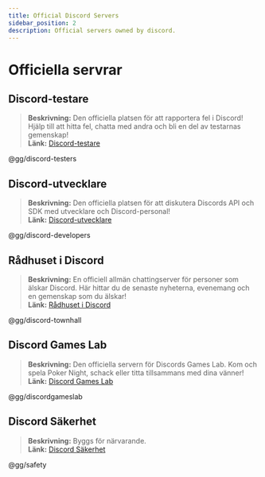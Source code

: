 ```yaml
---
title: Official Discord Servers
sidebar_position: 2
description: Official servers owned by discord.
---
```


# Officiella servrar

## **Discord-testare** 
> __Beskrivning:__ Den officiella platsen för att rapportera fel i Discord! Hjälp till att hitta fel, chatta med andra och bli en del av testarnas gemenskap!   <br/>
__Länk:__ [Discord-testare](https://discord.gg/discord-testers)

@gg/discord-testers


## **Discord-utvecklare**
> __Beskrivning:__ Den officiella platsen för att diskutera Discords API och SDK med utvecklare och Discord-personal!   <br/>
__Länk:__ [Discord-utvecklare](https://discord.gg/discord-developers)

@gg/discord-developers

## **Rådhuset i Discord** 
> __Beskrivning:__ En officiell allmän chattingserver för personer som älskar Discord.  Här hittar du de senaste nyheterna, evenemang och en gemenskap som du älskar!   <br/>
__Länk:__ [Rådhuset i Discord](https://discord.gg/discord-townhall)

@gg/discord-townhall

## **Discord Games Lab** 
> __Beskrivning:__ Den officiella servern för Discords Games Lab. Kom och spela Poker Night, schack eller titta tillsammans med dina vänner!   <br/>
__Länk:__ [Discord Games Lab](https://discord.gg/discordgameslab)

@gg/discordgameslab

## **Discord Säkerhet**
> __Beskrivning:__ Byggs för närvarande.  <br/>
__Länk:__ [Discord Säkerhet](https://discord.gg/safety)

@gg/safety
